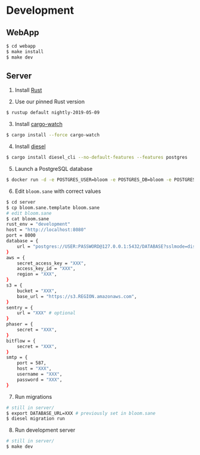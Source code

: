 # Development

## WebApp

```sh
$ cd webapp
$ make install
$ make dev
```

## Server

1. Install [Rust](https://rustup.rs/)

2. Use our pinned Rust version
```sh
$ rustup default nightly-2019-05-09
```

3. Install [cargo-watch](https://github.com/passcod/cargo-watch)
```sh
$ cargo install --force cargo-watch
```

4. Install [diesel](http://diesel.rs/)
```sh
$ cargo install diesel_cli --no-default-features --features postgres
```

5. Launch a PostgreSQL database
```sh
$ docker run -d -e POSTGRES_USER=bloom -e POSTGRES_DB=bloom -e POSTGRES_PASSWORD=PASSWORD -p 5432:5432 postgres:11
```

6. Edit `bloom.sane` with correct values
```sh
$ cd server
$ cp bloom.sane.template bloom.sane
# edit bloom.sane
$ cat bloom.sane
rust_env = "development"
host = "http://localhost:8080"
port = 8000
database = {
    url = "postgres://USER:PASSWORD@127.0.0.1:5432/DATABASE?sslmode=disable"
}
aws = {
    secret_access_key = "XXX",
    access_key_id = "XXX",
    region = "XXX",
}
s3 = {
    bucket = "XXX",
    base_url = "https://s3.REGION.amazonaws.com",
}
sentry = {
    url = "XXX" # optional
}
phaser = {
    secret = "XXX",
}
bitflow = {
    secret = "XXX",
}
smtp = {
    port = 587,
    host = "XXX",
    username = "XXX",
    password = "XXX",
}
```

7. Run migrations
```sh
# still in server/
$ export DATABASE_URL=XXX # previously set in bloom.sane
$ diesel migration run
```

8. Run development server
```sh
# still in server/
$ make dev
```
